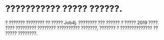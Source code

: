 # ??????????? ????? ??????.
? ??????? ???????? ?? ????? Job4j. ???????? ??? ?????? ?   ????? 2019 ????.
???? ????????? ???????? ?????????? ???????, ??????? ? ?????????????? ?? ????? ????????.